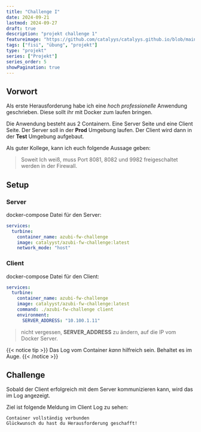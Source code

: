 ```yaml
---
title: "Challenge I"
date: 2024-09-21
lastmod: 2024-09-27
draft: true
description: "projekt challenge 1"
featureimage: "https://github.com/catalyys/catalyys.github.io/blob/main/assets/azubi_umgebung_setup.svg?raw=true"
tags: ["fisi", "übung", "projekt"]
type: "projekt"
series: ["Projekt"]
series_order: 5
showPagination: true
---
```


## Vorwort

Als erste Herausforderung habe ich eine *hoch professionelle* Anwendung geschrieben. Diese sollt ihr mit Docker zum laufen bringen.

Die Anwendung besteht aus 2 Containern. Eine Server Seite und eine Client Seite. Der Server soll in der **Prod** Umgebung laufen. Der Client wird dann in der **Test** Umgebung aufgebaut. 

Als guter Kollege, kann ich euch folgende Aussage geben:

> Soweit Ich weiß, muss Port 8081, 8082 und 9982 freigeschaltet werden in der Firewall.


## Setup

### Server

docker-compose Datei für den Server:
```yaml
services:
  turbine:
    container_name: azubi-fw-challenge
    image: catalyyst/azubi-fw-challenge:latest
    network_mode: "host"
```


### Client

docker-compose Datei für den Client:
```yaml
services:
  turbine:
    container_name: azubi-fw-challenge
    image: catalyyst/azubi-fw-challenge:latest
    command: ./azubi-fw-challenge client
    environment:
      SERVER_ADDRESS: "10.100.1.11"
```
> nicht vergessen, **SERVER_ADDRESS** zu ändern, auf die IP vom Docker Server.


{{< notice tip >}}
Das Log vom Container *kann* hilfreich sein.
Behaltet es im Auge.
{{< /notice >}}


## Challenge

Sobald der Client erfolgreich mit dem Server kommunizieren kann, wird das im Log angezeigt.

Ziel ist folgende Meldung im Client Log zu sehen:
```
Container vollständig verbunden
Glückwunsch du hast du Herausforderung geschafft!
```




